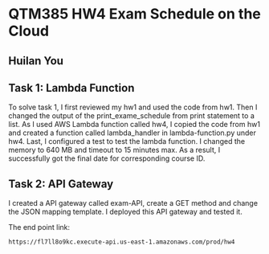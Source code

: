 QTM385 HW4 Exam Schedule on the Cloud
=====

## Huilan You 

## Task 1: Lambda Function

To solve task 1, I first reviewed my hw1 and used the code from hw1. 
Then I changed the output of the print_exame_schedule from print statement to a list.
As I used AWS Lambda function called hw4, I copied the code from hw1 and created a function called lambda_handler in lambda-function.py under hw4. 
Last, I configured a test to test the lambda function.
I changed the memory to 640 MB and timeout to 15 minutes max.
As a result, I successfully got the final date for corresponding course ID.

## Task 2: API Gateway

I created a API gateway called exam-API, create a GET method and change the JSON mapping template.
I deployed this API gateway and tested it.

The end point link:

```
https://fl7ll8o9kc.execute-api.us-east-1.amazonaws.com/prod/hw4
```


